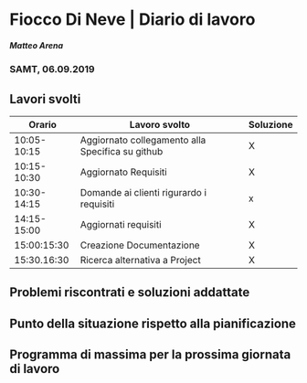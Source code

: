 # Fiocco Di Neve | Diario di lavoro
##### Matteo Arena
### SAMT, 06.09.2019

## Lavori svolti


|Orario        |Lavoro svolto                               |Soluzione|
|--------------|--------------------------------------------|---------|
|10:05-10:15| Aggiornato collegamento alla Specifica su github|   X    |
|10:15-10:30| Aggiornato Requisiti|X|
|10:30-14:15| Domande ai clienti rigurardo i requisiti|x|
|14:15-15:00| Aggiornati requisiti|X|
|15:00:15:30|Creazione Documentazione|X|
|15:30.16:30|Ricerca alternativa a Project|X|

## Problemi riscontrati e soluzioni addattate

## Punto della situazione rispetto alla pianificazione

## Programma di massima per la prossima giornata di lavoro